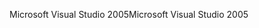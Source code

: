 <span data-ttu-id="c7149-101">Microsoft Visual Studio 2005</span><span class="sxs-lookup"><span data-stu-id="c7149-101">Microsoft Visual Studio 2005</span></span>
